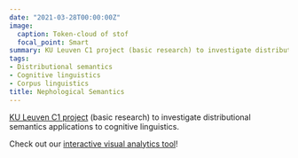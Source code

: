 ```yaml
---
date: "2021-03-28T00:00:00Z"
image:
  caption: Token-cloud of stof
  focal_point: Smart
summary: KU Leuven C1 project (basic research) to investigate distributional semantics applications to cognitive linguistics.
tags:
- Distributional semantics
- Cognitive linguistics
- Corpus linguistics
title: Nephological Semantics
---
```


[KU Leuven C1 project](https://www.arts.kuleuven.be/ling/qlvl/projects/current/nephological-semantics) (basic research) to investigate distributional semantics applications to cognitive linguistics.

Check out our [interactive visual analytics tool](https://qlvl.github.io/NephoVis)!